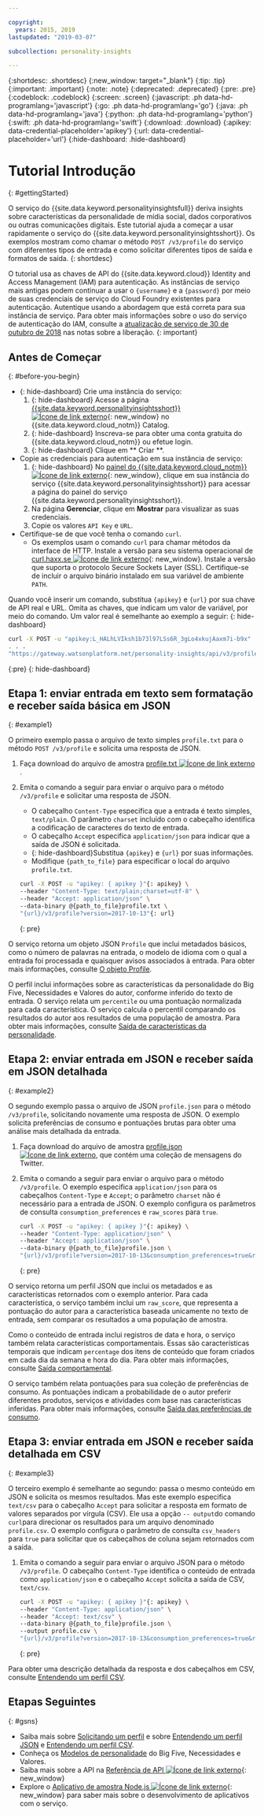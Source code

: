 ```yaml
---

copyright:
  years: 2015, 2019
lastupdated: "2019-03-07"

subcollection: personality-insights

---
```


{:shortdesc: .shortdesc}
{:new_window: target="_blank"}
{:tip: .tip}
{:important: .important}
{:note: .note}
{:deprecated: .deprecated}
{:pre: .pre}
{:codeblock: .codeblock}
{:screen: .screen}
{:javascript: .ph data-hd-programlang='javascript'}
{:go: .ph data-hd-programlang='go'}
{:java: .ph data-hd-programlang='java'}
{:python: .ph data-hd-programlang='python'}
{:swift: .ph data-hd-programlang='swift'}
{:download: .download}
{:apikey: data-credential-placeholder='apikey'}
{:url: data-credential-placeholder='url'}
{:hide-dashboard: .hide-dashboard}

# Tutorial Introdução
{: #gettingStarted}

O serviço do {{site.data.keyword.personalityinsightsfull}} deriva insights sobre características da personalidade de mídia social, dados corporativos ou outras comunicações digitais. Este tutorial ajuda a começar a usar rapidamente o serviço do {{site.data.keyword.personalityinsightsshort}}. Os exemplos mostram como chamar o método `POST /v3/profile` do serviço com diferentes tipos de entrada e como solicitar diferentes tipos de saída e formatos de saída.
{: shortdesc}

O tutorial usa as chaves de API do {{site.data.keyword.cloud}} Identity and Access Management (IAM) para autenticação. As instâncias de serviço mais antigas podem continuar a usar o `{username}` e a `{password}` por meio de suas credenciais de serviço do Cloud Foundry existentes para autenticação. Autentique usando a abordagem que está correta para sua instância de serviço. Para obter mais informações sobre o uso do serviço de autenticação do IAM, consulte a [atualização de serviço de 30 de outubro de 2018](/docs/services/personality-insights?topic=personality-insights-release-notes#October2018) nas notas sobre a liberação.
{: important}

## Antes de Começar
{: #before-you-begin}

-   {: hide-dashboard} Crie uma instância do serviço:
    1.  {: hide-dashboard} Acesse a página [{{site.data.keyword.personalityinsightsshort}} ![Ícone de link externo](../../icons/launch-glyph.svg "Ícone de link externo")](https://{DomainName}/catalog/services/personality-insights){: new_window} no {{site.data.keyword.cloud_notm}} Catalog.
    1.  {: hide-dashboard} Inscreva-se para obter uma conta gratuita do {{site.data.keyword.cloud_notm}} ou efetue login.
    1.  {: hide-dashboard} Clique em  ** Criar **.
-   Copie as credenciais para autenticação em sua instância de serviço:
    1.  {: hide-dashboard} No [painel do {{site.data.keyword.cloud_notm}} ![Ícone de link externo](../../icons/launch-glyph.svg "Ícone de link externo")](https://{DomainName}/dashboard/apps){: new_window}, clique em sua instância do serviço {{site.data.keyword.personalityinsightsshort}} para acessar a página do painel do serviço {{site.data.keyword.personalityinsightsshort}}.
    1.  Na página **Gerenciar**, clique em **Mostrar** para visualizar as suas credenciais.
    1.  Copie os valores `API Key` e `URL`.
-   Certifique-se de que você tenha o comando `curl`.
    -   Os exemplos usam o comando `curl` para chamar métodos da interface de HTTP. Instale a versão para seu sistema operacional de [curl.haxx.se ![Ícone de link externo](../../icons/launch-glyph.svg "Ícone de link externo")](https://curl.haxx.se/){: new_window}. Instale a versão que suporta o protocolo Secure Sockets Layer (SSL). Certifique-se de incluir o arquivo binário instalado em sua variável de ambiente `PATH`.

Quando você inserir um comando, substitua `{apikey}` e `{url}` por sua chave de API real e URL. Omita as chaves, que indicam um valor de variável, por meio do comando. Um valor real é semelhante ao exemplo a seguir:
{: hide-dashboard}

```bash
curl -X POST -u "apikey:L_HALhLVIksh1b73l97LSs6R_3gLo4xkujAaxm7i-b9x"
. . .
"https://gateway.watsonplatform.net/personality-insights/api/v3/profile?version=2017-10-13"
```
{:pre}
{: hide-dashboard}

## Etapa 1: enviar entrada em texto sem formatação e receber saída básica em JSON
{: #example1}

O primeiro exemplo passa o arquivo de texto simples `profile.txt` para o método `POST /v3/profile` e solicita uma resposta de JSON.

1.  Faça download do arquivo de amostra <a target="_blank" href="https://watson-developer-cloud.github.io/doc-tutorial-downloads/personality-insights/profile.txt" download="profile.txt">profile.txt <img src="../../icons/launch-glyph.svg" alt="Ícone de link externo" title="Ícone de link externo"></a>.
1.  Emita o comando a seguir para enviar o arquivo para o método `/v3/profile` e solicitar uma resposta de JSON.
    -   O cabeçalho `Content-Type` especifica que a entrada é texto simples, `text/plain`. O parâmetro `charset` incluído com o cabeçalho identifica a codificação de caracteres do texto de entrada.
    -   O cabeçalho `Accept` especifica `application/json` para indicar que a saída de JSON é solicitada.
    -   {: hide-dashboard}Substitua `{apikey}` e `{url}` por suas informações.
    -   Modifique `{path_to_file}` para especificar o local do arquivo `profile.txt`.

    ```bash
    curl -X POST -u "apikey: { apikey }"{: apikey} \
    --header "Content-Type: text/plain;charset=utf-8" \
    --header "Accept: application/json" \
    --data-binary @{path_to_file}profile.txt \
    "{url}/v3/profile?version=2017-10-13"{: url}
    ```
    {: pre}

O serviço retorna um objeto JSON `Profile` que inclui metadados básicos, como o número de palavras na entrada, o modelo de idioma com o qual a entrada foi processada e quaisquer avisos associados à entrada. Para obter mais informações, consulte [O objeto Profile](/docs/services/personality-insights?topic=personality-insights-output#outputJSON).

O perfil inclui informações sobre as características da personalidade do Big Five, Necessidades e Valores do autor, conforme inferido do texto de entrada. O serviço relata um `percentile` ou uma pontuação normalizada para cada característica. O serviço calcula o percentil comparando os resultados do autor aos resultados de uma população de amostra. Para obter mais informações, consulte [Saída de características da personalidade](/docs/services/personality-insights?topic=personality-insights-output#traitJSON).

## Etapa 2: enviar entrada em JSON e receber saída em JSON detalhada
{: #example2}

O segundo exemplo passa o arquivo de JSON `profile.json` para o método `/v3/profile`, solicitando novamente uma resposta de JSON. O exemplo solicita preferências de consumo e pontuações brutas para obter uma análise mais detalhada da entrada.

1.  Faça download do arquivo de amostra <a target="_blank" href="https://watson-developer-cloud.github.io/doc-tutorial-downloads/personality-insights/profile.json" download="profile.json">profile.json <img src="../../icons/launch-glyph.svg" alt="Ícone de link externo" title="Ícone de link externo"></a>, que contém uma coleção de mensagens do Twitter.
1.  Emita o comando a seguir para enviar o arquivo para o método `/v3/profile`. O exemplo especifica `application/json` para os cabeçalhos `Content-Type` e `Accept`; o parâmetro `charset` não é necessário para a entrada de JSON. O exemplo configura os parâmetros de consulta `consumption_preferences` e `raw_scores` para `true`.

    ```bash
    curl -X POST -u "apikey: { apikey }"{: apikey} \
    --header "Content-Type: application/json" \
    --header "Accept: application/json" \
    --data-binary @{path_to_file}profile.json \
    "{url}/v3/profile?version=2017-10-13&consumption_preferences=true&raw_scores=true"{: url}
    ```
    {: pre}

O serviço retorna um perfil JSON que inclui os metadados e as características retornados com o exemplo anterior. Para cada característica, o serviço também inclui um `raw_score`, que representa a pontuação do autor para a característica baseada unicamente no texto de entrada, sem comparar os resultados a uma população de amostra.

Como o conteúdo de entrada inclui registros de data e hora, o serviço também relata características comportamentais. Essas são características temporais que indicam `percentage` dos itens de conteúdo que foram criados em cada dia da semana e hora do dia. Para obter mais informações, consulte [Saída comportamental](/docs/services/personality-insights?topic=personality-insights-output#behaviorJSON).

O serviço também relata pontuações para sua coleção de preferências de consumo. As pontuações indicam a probabilidade de o autor preferir diferentes produtos, serviços e atividades com base nas características inferidas. Para obter mais informações, consulte [Saída das preferências de consumo](/docs/services/personality-insights?topic=personality-insights-output#preferenceJSON).

## Etapa 3: enviar entrada em JSON e receber saída detalhada em CSV
{: #example3}

O terceiro exemplo é semelhante ao segundo: passa o mesmo conteúdo em JSON e solicita os mesmos resultados. Mas este exemplo especifica `text/csv` para o cabeçalho `Accept` para solicitar a resposta em formato de valores separados por vírgula (CSV). Ele usa a opção `-- output`do comando `curl`para direcionar os resultados para um arquivo denominado `profile.csv`. O exemplo configura o parâmetro de consulta `csv_headers` para `true` para solicitar que os cabeçalhos de coluna sejam retornados com a saída.

1.  Emita o comando a seguir para enviar o arquivo JSON para o método `/v3/profile`. O cabeçalho `Content-Type` identifica o conteúdo de entrada como `application/json` e o cabeçalho `Accept` solicita a saída de CSV, `text/csv`.

    ```bash
    curl -X POST -u "apikey: { apikey }"{: apikey} \
    --header "Content-Type: application/json" \
    --header "Accept: text/csv" \
    --data-binary @{path_to_file}profile.json \
    --output profile.csv \
    "{url}/v3/profile?version=2017-10-13&consumption_preferences=true&raw_scores=true&csv_headers=true"{: url}
    ```
    {: pre}

Para obter uma descrição detalhada da resposta e dos cabeçalhos em CSV, consulte [Entendendo um perfil CSV](/docs/services/personality-insights?topic=personality-insights-outputCSV).

## Etapas Seguintes
{: #gsns}

-   Saiba mais sobre [Solicitando um perfil](/docs/services/personality-insights?topic=personality-insights-input) e sobre [Entendendo um perfil JSON](/docs/services/personality-insights?topic=personality-insights-output) e [Entendendo um perfil CSV](/docs/services/personality-insights?topic=personality-insights-outputCSV).
-   Conheça os [Modelos de personalidade](/docs/services/personality-insights?topic=personality-insights-models) do Big Five, Necessidades e Valores.
-   Saiba mais sobre a API na [Referência de API ![Ícone de link externo](../../icons/launch-glyph.svg "Ícone de link externo")](https://{DomainName}/apidocs/personality-insights){: new_window}
-   Explore o [Aplicativo de amostra Node.js ![Ícone de link externo](../../icons/launch-glyph.svg "Ícone de link externo")](https://github.com/watson-developer-cloud/personality-insights-nodejs){: new_window} para saber mais sobre o desenvolvimento de aplicativos com o serviço.
